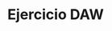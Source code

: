 ---
title: "Ejercicio DAW"

description: "Static sites -CPIFP Los Enlaces"

featured_image: '/images/gato.jpg'
---